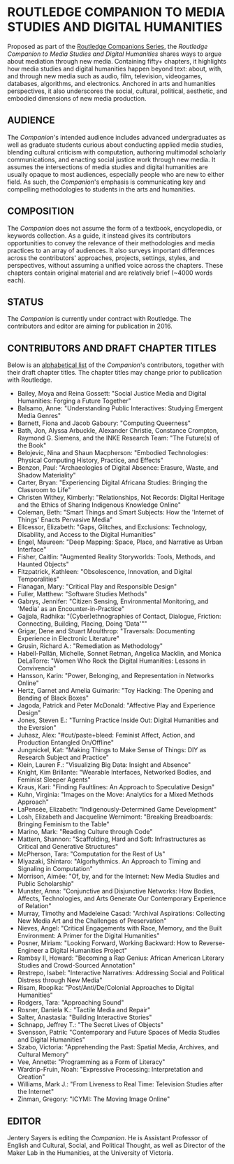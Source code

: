 # ROUTLEDGE COMPANION TO MEDIA STUDIES AND DIGITAL HUMANITIES 

Proposed as part of the [Routledge Companions Series](http://www.routledge.com/books/series/ROUTCOMPS/), the *Routledge Companion to Media Studies and Digital Humanities* shares ways to argue about mediation through new media. Containing fifty+ chapters, it highlights how media studies and digital humanities happen beyond text: about, with, and through new media such as audio, film, television, videogames, databases, algorithms, and electronics. Anchored in arts and humanities perspectives, it also underscores the social, cultural, political, aesthetic, and embodied dimensions of new media production.  

## AUDIENCE 

The *Companion*'s intended audience includes advanced undergraduates as well as graduate students curious about conducting applied media studies, blending cultural criticism with computation, authoring multimodal scholarly communications, and enacting social justice work through new media. It assumes the intersections of media studies and digital humanities are usually opaque to most audiences, especially people who are new to either field. As such, the *Companion*'s emphasis is communicating key and compelling methodologies to students in the arts and humanities. 

## COMPOSITION 

The *Companion* does not assume the form of a textbook, encyclopedia, or keywords collection. As a guide, it instead gives its contributors opportunities to convey the relevance of their methodologies and media practices to an array of audiences. It also surveys important differences across the contributors' approaches, projects, settings, styles, and perspectives, without assuming a unified voice across the chapters. These chapters contain original material and are relatively brief (~4000 words each). 

## STATUS 

The *Companion* is currently under contract with Routledge. The contributors and editor are aiming for publication in 2016. 

## CONTRIBUTORS AND DRAFT CHAPTER TITLES 

Below is an [alphabetical list](list.md) of the *Companion*'s contributors, together with their draft chapter titles. The chapter titles may change prior to publication with Routledge.
* Bailey, Moya and Reina Gossett: "Social Justice Media and Digital Humanities: Forging a Future Together"
* Balsamo, Anne: "Understanding Public Interactives: Studying Emergent Media Genres" 
* Barnett, Fiona and Jacob Gaboury: "Computing Queerness" 
* Bath, Jon, Alyssa Arbuckle, Alexander Christie, Constance Crompton, Raymond G. Siemens, and the INKE Research Team: "The Future(s) of the Book"
* Belojevic, Nina and Shaun Macpherson: "Embodied Technologies: Physical Computing History, Practice, and Effects"
* Benzon, Paul: "Archaeologies of Digital Absence: Erasure, Waste, and Shadow Materiality" 
* Carter, Bryan: "Experiencing Digital Africana Studies: Bringing the Classroom to Life"
* Christen Withey, Kimberly: "Relationships, Not Records: Digital Heritage and the Ethics of Sharing Indigenous Knowledge Online" 
* Coleman, Beth: "Smart Things and Smart Subjects: How the 'Internet of Things' Enacts Pervasive Media" 
* Ellcessor, Elizabeth: "Gaps, Glitches, and Exclusions: Technology, Disability, and Access to the Digital Humanities"
* Engel, Maureen: "Deep Mapping: Space, Place, and Narrative as Urban Interface"
* Fisher, Caitlin: "Augmented Reality Storyworlds: Tools, Methods, and Haunted Objects"
* Fitzpatrick, Kathleen: "Obsolescence, Innovation, and Digital Temporalities"
* Flanagan, Mary: "Critical Play and Responsible Design"
* Fuller, Matthew: "Software Studies Methods"
* Gabrys, Jennifer: "Citizen Sensing, Environmental Monitoring, and 'Media' as an Encounter-in-Practice"
* Gajjala, Radhika: "(Cyber)ethnographies of Contact, Dialogue, Friction: Connecting, Building, Placing, Doing 'Data'""
* Grigar, Dene and Stuart Moulthrop: "Traversals: Documenting Experience in Electronic Literature"
* Grusin, Richard A.: "Remediation as Methodology"
* Habell-Pallán, Michelle, Sonnet Retman, Angelica Macklin, and Monica DeLaTorre: "Women Who Rock the Digital Humanities: Lessons in Convivencia"
* Hansson, Karin: "Power, Belonging, and Representation in Networks Online"
* Hertz, Garnet and Amelia Guimarin: "Toy Hacking: The Opening and Bending of Black Boxes"
* Jagoda, Patrick and Peter McDonald: "Affective Play and Experience Design"
* Jones, Steven E.: "Turning Practice Inside Out: Digital Humanities and the Eversion"
* Juhasz, Alex: "#cut/paste+bleed: Feminist Affect, Action, and Production Entangled On/Offline"
* Jungnickel, Kat: "Making Things to Make Sense of Things: DIY as Research Subject and Practice"
* Klein, Lauren F.: "Visualizing Big Data: Insight and Absence"
* Knight, Kim Brillante: "Wearable Interfaces, Networked Bodies, and Feminist Sleeper Agents"
* Kraus, Kari: "Finding Faultlines: An Approach to Speculative Design"
* Kuhn, Virginia: "Images on the Move: Analytics for a Mixed Methods Approach"
* LaPensée, Elizabeth: "Indigenously-Determined Game Development"
* Losh, Elizabeth and Jacqueline Wernimont: "Breaking Breadboards: Bringing Feminism to the Table"
* Marino, Mark: "Reading Culture through Code"
* Mattern, Shannon: "Scaffolding, Hard and Soft: Infrastructures as Critical and Generative Structures"
* McPherson, Tara: "Computation for the Rest of Us"
* Miyazaki, Shintaro: "Algorhythmics. An Approach to Timing and Signaling in Computation"
* Morrison, Aimée: "Of, by, and for the Internet: New Media Studies and Public Scholarship"
* Munster, Anna: "Conjunctive and Disjunctive Networks: How Bodies, Affects, Technologies, and Arts Generate Our Contemporary Experience of Relation"
* Murray, Timothy and Madeleine Casad: "Archival Aspirations: Collecting New Media Art and the Challenges of Preservation"
* Nieves, Angel: "Critical Engagements with Race, Memory, and the Built Environment: A Primer for the Digital Humanities"
* Posner, Miriam: "Looking Forward, Working Backward: How to Reverse-Engineer a Digital Humanities Project"
* Rambsy II, Howard: "Becoming a Rap Genius: African American Literary Studies and Crowd-Sourced Annotation"
* Restrepo, Isabel: "Interactive Narratives: Addressing Social and Political Distress through New Media"
* Risam, Roopika: "Post/Anti/De/Colonial Approaches to Digital Humanities"
* Rodgers, Tara: "Approaching Sound"
* Rosner, Daniela K.: "Tactile Media and Repair"
* Salter, Anastasia: "Building Interactive Stories"
* Schnapp, Jeffrey T.: "The Secret Lives of Objects"
* Svensson, Patrik: "Contemporary and Future Spaces of Media Studies and Digital Humanities"
* Szabo, Victoria: "Apprehending the Past: Spatial Media, Archives, and Cultural Memory"
* Vee, Annette: "Programming as a Form of Literacy"
* Wardrip-Fruin, Noah: "Expressive Processing: Interpretation and Creation"
* Williams, Mark J.: "From Liveness to Real Time: Television Studies after the Internet"
* Zinman, Gregory: "ICYMI: The Moving Image Online" 

## EDITOR 

Jentery Sayers is editing the *Companion*. He is Assistant Professor of English and Cultural, Social, and Political Thought, as well as Director of the Maker Lab in the Humanities, at the University of Victoria.   
 